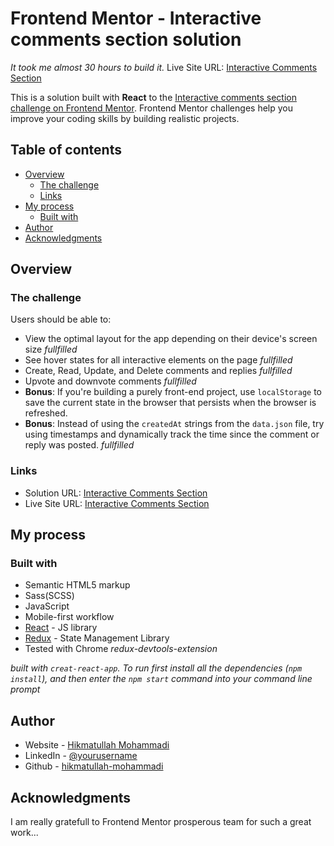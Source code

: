 # Frontend Mentor - Interactive comments section solution
*It took me almost 30 hours to build it.*
Live Site URL: [Interactive Comments Section](https://hm-interactive-comments-section.netlify.app)

This is a solution built with **React** to the [Interactive comments section challenge on Frontend Mentor](https://www.frontendmentor.io/challenges/interactive-comments-section-iG1RugEG9). Frontend Mentor challenges help you improve your coding skills by building realistic projects. 

## Table of contents

- [Overview](#overview)
  - [The challenge](#the-challenge)
  - [Links](#links)
- [My process](#my-process)
  - [Built with](#built-with)
- [Author](#author)
- [Acknowledgments](#acknowledgments)


## Overview

### The challenge

Users should be able to:

- View the optimal layout for the app depending on their device's screen size  *fullfilled*
- See hover states for all interactive elements on the page  *fullfilled*
- Create, Read, Update, and Delete comments and replies  *fullfilled*
- Upvote and downvote comments   *fullfilled*
- **Bonus**: If you're building a purely front-end project, use `localStorage` to save the current state in the browser that persists when the browser is refreshed.
- **Bonus**: Instead of using the `createdAt` strings from the `data.json` file, try using timestamps and dynamically track the time since the comment or reply was posted.   *fullfilled*


### Links

- Solution URL: [Interactive Comments Section](https://www.github.com/hikmatullah-mohammadi/interative-comments-section)
- Live Site URL: [Interactive Comments Section](https://hm-interactive-comments-section.netlify.app")

## My process

### Built with

- Semantic HTML5 markup
- Sass(SCSS)
- JavaScript
- Mobile-first workflow
- [React](https://reactjs.org/) - JS library
- [Redux](https://redux.js.org/) - State Management Library
- Tested with Chrome *redux-devtools-extension*

*built with `creat-react-app`. To run first install all the dependencies (`npm install`), and then
enter the `npm start` command into your command line prompt*

## Author

- Website - [Hikmatullah Mohammadi](https://hikmatullah-mohammadi.netlify.app)
- LinkedIn - [@yourusername](https://www.linkedin.com/in/hikmatullah-mohammadi-871550225)
- Github - [hikmatullah-mohammadi](https:www.github.com/hikmatullah-mohammadi)

## Acknowledgments

I am really gratefull to Frontend Mentor prosperous team for such a great work...